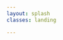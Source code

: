 ```yaml
---
layout: splash
classes: landing

---
```


<link rel="stylesheet" type="text/css" href="/src/content-scroller.css"/>
<link rel="stylesheet" type="text/css" href="/src/styles.css"/>
<script src="https://ajax.googleapis.com/ajax/libs/jquery/3.3.1/jquery.min.js"></script>
<script src="./dist/bundle.js"/>

# Azure AI Gallery

<div id="datadump">

</div>


### The AI Gallery enables a growing community of developers and data scientists to browse curated AI examples, including:
<br/>

1. ML models
2. ML experiments
3. Example use cases for ML models in the real world

<br/>
<br/>
* * *
# Featured


## Models

<div class="menu-wrapper" id="model-wrapper">
    <ul class="menu models" id="models-menu">
    </ul>
    <div class="paddles">
        <button class="left-paddle paddle hidden" id="model-left"><</button>
        <button class="right-paddle paddle" id="model-right">></button>
    </div>
</div>

* * *


<br/>
## Examples
<div class="menu-wrapper" id="example-wrapper">
    <ul class="menu examples" id="examples-menu">
    </ul>
    <div class="paddles">
        <button class="left-paddle paddle hidden" id="example-left"><</button>
        <button class="right-paddle paddle" id="example-right">></button>
    </div>
</div>

* * *
<br/>


# Discover
## Search Topics: 

<div class="content-container">
    <input type="button" id="btnSearch" value="Search" class="button btnSearch  searchbtn noselect"/>
    <div  class="searchbar"><input type='text' id='keyword' name='keyword' value='mnist' class="searchbar" max-width="100%"></div>
</div>

<div class="github-widget" data-type="search"></div>

## Browse these Top Repos: 

<div class="content-container">
        <div ><input type="button" id="OnnxSearch" value="Onnx" class="button browsebtn noselect" /></div>
        <div ><input type="button" id="TensorflowSearch" value="Tensorflow" class="button  browsebtn noselect"/></div>
</div>

<div id="browse_content">
    <div class="browse_result" style="display:inline-block; width:100%; vertical-align: top">
        <div class="github-widget" id='browse_widget0' data-type="browse" data-browseTopic="onnx"></div>
    </div>
</div>

<script type="text/javascript" src="/src/content-scroller.js"></script>
<script src="//cdn.jsdelivr.net/github-cards/latest/widget.js"></script>
